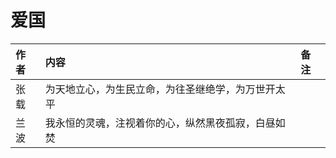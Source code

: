 # 爱国

| 作者 | 内容 | 备注 |
| :--- | :--- | :--- |
| 张载 | 为天地立心，为生民立命，为往圣继绝学，为万世开太平 |  |
| 兰波 | 我永恒的灵魂，注视着你的心，纵然黑夜孤寂，白昼如焚 |  |



